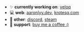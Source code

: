 - ✨ **currently working on**: [veloq](https://github.com/aaronlyy/veloq)
- 💻 **web**: [aaronlyy.dev](https://aaronlyy.dev), [krotesq.com](https://krotesq.com)
- 🥑 **other**: [discord](https://discord.gg/ZVuh34ttRN), [steam](https://steamcommunity.com/id/cozylevi)
- 🙏 **support**: [buy me a coffee :)](https://www.buymeacoffee.com/aaronlyy)
